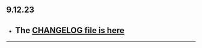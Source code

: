 ## 9.12.23

- ## The [CHANGELOG file is here](https://flutter-sound.canardoux.xyz/changelog.html)

-----------------------------------------------------------------------------------------------------------------------------------
